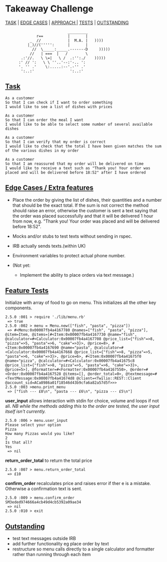 Takeaway Challenge
==================
<a href= #task>TASK</a>  |  <a href= #edge>EDGE CASES</a>  |  <a href= #approach>APPROACH </a> | <a href= #tests>TESTS</a> | <a href= #outstanding>OUTSTANDING</a>
```
                            _________
              r==           |       |
           _  //            |  M.A. |   ))))
          |_)//(''''':      |       |
            //  \_____:_____.-------D     )))))
           //   | ===  |   /        \
       .:'//.   \ \=|   \ /  .:'':./    )))))
      :' // ':   \ \ ''..'--:'-.. ':
      '. '' .'    \:.....:--'.-'' .'
       ':..:'                ':..:'

 ```
[Task](#task)
-----

```
As a customer
So that I can check if I want to order something
I would like to see a list of dishes with prices

As a customer
So that I can order the meal I want
I would like to be able to select some number of several available dishes

As a customer
So that I can verify that my order is correct
I would like to check that the total I have been given matches the sum of the various dishes in my order

As a customer
So that I am reassured that my order will be delivered on time
I would like to receive a text such as "Thank you! Your order was placed and will be delivered before 18:52" after I have ordered
```

[Edge Cases / Extra features](#edge)
-----

  * Place the order by giving the list of dishes, their quantities and a number that should be the exact total. If the sum is not correct the method should raise an error, otherwise the customer is sent a text saying that the order was placed successfully and that it will be delivered 1 hour from now, e.g. "Thank you! Your order was placed and will be delivered before 18:52".
  * Mocks and/or stubs to test texts without sending in rspec.
  * IRB actually sends texts.(within UK)
  * Environment variables to protect actual phone number.

* (Not yet:
  * Implement the ability to place orders via text message.)


[Feature Tests](#tests)
-----

Initialize with array of food to go on menu. This initializes all the other key components.
```
2.5.0 :001 > require './lib/menu.rb'
 => true
2.5.0 :002 > menu = Menu.new(["fish", "pasta", "pizza"])
 => #<Menu:0x00007fb4a4167780 @names=["fish", "pasta", "pizza"], @item=Item, @items=[#<Item:0x00007fb4a4167730 @name="fish", @calculator=#<Calculator:0x00007fb4a4167708 @price_list={"fish"=>8, "pizza"=>5, "pasta"=>6, "cake"=>3}>, @price=8>, #<Item:0x00007fb4a4167690 @name="pasta", @calculator=#<Calculator:0x00007fb4a4167668 @price_list={"fish"=>8, "pizza"=>5, "pasta"=>6, "cake"=>3}>, @price=6>, #<Item:0x00007fb4a41675f0 @name="pizza", @calculator=#<Calculator:0x00007fb4a41675c8 @price_list={"fish"=>8, "pizza"=>5, "pasta"=>6, "cake"=>3}>, @price=5>], @formatter=#<Formatter:0x00007fb4a4167550>, @order=#<Order:0x00007fb4a4167528 @items=[], @order_total=0>, @textmessage=#<TextMessage:0x00007fb4a41674d8 @client=<Twilio::REST::Client @account_sid=ACa8986a01f18546d43b9cfa6a82a57d5f>>>
2.5.0 :003 >menu.print_menu
 => ["fish --- £8\n", "pasta --- £6\n", "pizza --- £5\n"]
```
**user_input** allows interaction with stdin for choice, volume and loops if not all.
_NB while the methods adding this to the order are tested, the user input itself isn't currently._
```
2.5.0 :006 > menu.user_input
Please select your option
Pizza
How many Pizzas would you like?
2
Is that all?
Yes
 => nil
```
**return_order_total** to return the total price
```
2.5.0 :007 > menu.return_order_total
 => £10
```

**confirm_order** recalculates price and raises error if ther e is a mistake. Otherwise a confirmation text is sent.

```
2.5.0 :009 > menu.confirm_order
SM3eded974666a4cb49d4cb5392a09ae34
 => nil
2.5.0 :010 > exit
```

[Outstanding](#outstanding)
-----

- test text messages outside IRB
- add further functionality eg place order by text
- restructure so menu calls directly to a single calculator and formatter rather than running through each item

